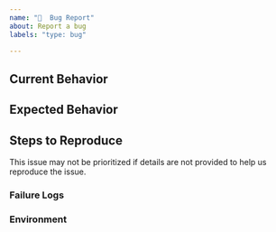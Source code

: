 ```yaml
---
name: "🐞  Bug Report"
about: Report a bug
labels: "type: bug"

---
```


<!-- Please do your best to fill out all of the sections below! -->

## Current Behavior
<!-- What is the behavior that currently you experience? -->

## Expected Behavior
<!-- What is the behavior that you expect to happen? -->
<!-- Is this a regression? .i.e Did this used to be the behavior at one point?  -->

## Steps to Reproduce
<!-- Help us help you by making it easy for us to reproduce your issue! -->

<!-- Can you reproduce this on https://github.com/nx-boat-tools/nx-boat-tools-examples? -->
<!-- If so, open a PR with your changes and link it below. -->
<!-- If not, please provide a minimal Github repo -->
<!-- At the very least, provide as much detail as possible to help us reproduce the issue -->

<!-- Remove this line -->
This issue may not be prioritized if details are not provided to help us reproduce the issue.

### Failure Logs
<!-- Please include any relevant log snippets or files here. -->

### Environment
<!-- It's important for us to know the context in which you experience this behavior! -->
<!-- Please paste the result of `nx report` below! -->